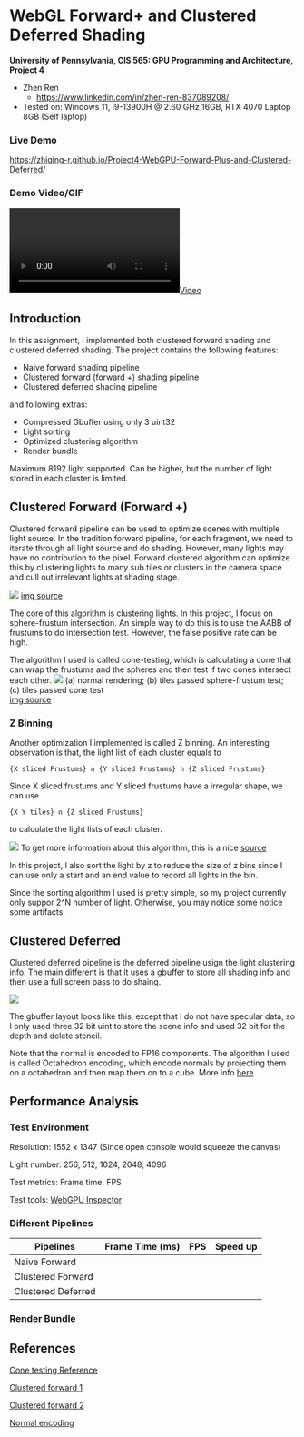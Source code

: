 WebGL Forward+ and Clustered Deferred Shading
======================

**University of Pennsylvania, CIS 565: GPU Programming and Architecture, Project 4**

* Zhen Ren
  * https://www.linkedin.com/in/zhen-ren-837089208/
* Tested on: Windows 11, i9-13900H @ 2.60 GHz 16GB, RTX 4070 Laptop 8GB (Self laptop)

### Live Demo
https://zhiqing-r.github.io/Project4-WebGPU-Forward-Plus-and-Clustered-Deferred/

### Demo Video/GIF

[![](img/video.mp4)](TODO)

## Introduction

In this assignment, I implemented both clustered forward shading and clustered deferred shading. The project contains the following features:
- Naive forward shading pipeline
- Clustered forward (forward +) shading pipeline
- Clustered deferred shading pipeline

and following extras:
- Compressed Gbuffer using only 3 uint32
- Light sorting
- Optimized clustering algorithm
- Render bundle

Maximum 8192 light supported. Can be higher, but the number of light stored in each cluster is limited.

## Clustered Forward (Forward +)
Clustered forward pipeline can be used to optimize scenes with multiple light source. In the tradition forward pipeline, for each fragment, we need to iterate through all light source and do shading. However, many lights may have no contribution to the pixel. Forward clustered algorithm can optimize this by clustering lights to many sub tiles or clusters in the camera space and cull out irrelevant lights at shading stage.

![](./img/cluf1.png)
[img source](https://www.aortiz.me/2018/12/21/CG.html)

The core of this algorithm is clustering lights. In this project, I focus on sphere-frustum intersection. An simple way to do this is to use the AABB of frustums to do intersection test. However, the false positive rate can be high.

The algorithm I used is called cone-testing, which is calculating a cone that can wrap the frustums and the spheres and then test if two cones intersect each other.
![](./img/coneTest.png)
(a) normal rendering; (b) tiles passed sphere-frustum test; (c) tiles passed cone test\
[img source](https://lxjk.github.io/2018/03/25/Improve-Tile-based-Light-Culling-with-Spherical-sliced-Cone.html)

### Z Binning
Another optimization I implemented is called Z binning. An interesting observation is that, the light list of each cluster equals to

`{X sliced Frustums} ∩ {Y sliced Frustums} ∩ {Z sliced Frustums}`

Since X sliced frustums and Y sliced frustums have a irregular shape, we can use

`{X Y tiles} ∩ {Z sliced Frustums}`

to calculate the light lists of each cluster.

![](./img/zbin.png)
To get more information about this algorithm, this is a nice [source](https://advances.realtimerendering.com/s2017/2017_Sig_Improved_Culling_final.pdf)

In this project, I also sort the light by z to reduce the size of z bins since I can use only a start and an end value to record all lights in the bin.

Since the sorting algorithm I used is pretty simple, so my project currently only suppor 2^N number of light. Otherwise, you may notice some notice some artifacts.

## Clustered Deferred
Clustered deferred pipeline is the deferred pipeline usign the light clustering info. The main different is that it uses a gbuffer to store all shading info and then use a full screen pass to do shaing.

![](./img/gbuffer_layout.png)

The gbuffer layout looks like this, except that I do not have specular data, so I only used three 32 bit uint to store the scene info and used 32 bit for the depth and delete stencil.

Note that the normal is encoded to FP16 components. The algorithm I used is called Octahedron encoding, which encode normals by projecting them on a octahedron and then map them on to a cube. More info [here](https://knarkowicz.wordpress.com/2014/04/16/octahedron-normal-vector-encoding/)

## Performance Analysis

### Test Environment
Resolution: 1552 x 1347 (Since open console would squeeze the canvas)

Light number: 256, 512, 1024, 2048, 4096

Test metrics: Frame time, FPS

Test tools: [WebGPU Inspector](https://github.com/brendan-duncan/webgpu_inspector)

### Different Pipelines

| Pipelines          | Frame Time (ms) |  FPS  | Speed up |
|--------------------|-----------------|-------|----------|
| Naive Forward      |                 |       |          |
| Clustered Forward  |                 |       |          |
| Clustered Deferred |                 |       |          |

### Render Bundle


## References

[Cone testing Reference](https://lxjk.github.io/2018/03/25/Improve-Tile-based-Light-Culling-with-Spherical-sliced-Cone.html)

[Clustered forward 1](https://themaister.net/blog/2020/01/10/clustered-shading-evolution-in-granite/)

[Clustered forward 2](https://advances.realtimerendering.com/s2017/2017_Sig_Improved_Culling_final.pdf)

[Normal encoding](https://knarkowicz.wordpress.com/2014/04/16/octahedron-normal-vector-encoding/)